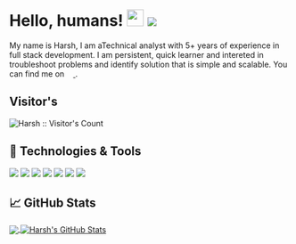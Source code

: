 # Hello, humans! <img src="https://raw.githubusercontent.com/MartinHeinz/MartinHeinz/master/wave.gif" width="30px"> ![](https://komarev.com/ghpvc/?username=tmnrp)

My name is Harsh, I am aTechnical analyst with 5+ years of experience in full stack development. I am persistent, quick learner and intereted in troubleshoot problems and identify solution that is simple and scalable. You can find me on <a href="https://www.linkedin.com/in/harsh-parammal-0a831a50/">
<img height="12" width="12" src="https://www.iconsdb.com/icons/preview/white/linkedin-xxl.png" />
</a>.

## Visitor's

<img src="https://profile-counter.glitch.me/{tmnrp}/count.svg" alt="Harsh :: Visitor's Count" />

## 🔧 Technologies & Tools

![](https://img.shields.io/badge/Code-JavaScript-informational?style=flat&logo=javascript&logoColor=white&color=2bbc8a)
![](https://img.shields.io/badge/Code-Typescript-informational?style=flat&logo=typescript&logoColor=white&color=2bbc8a)
![](https://img.shields.io/badge/Lib-React-informational?style=flat&logo=react&logoColor=white&color=2bbc8a)
![](https://img.shields.io/badge/Style-Tailwindcss-informational?style=flat&logo=tailwindcss&logoColor=white&color=2bbc8a)
![](https://img.shields.io/badge/Server-Node-informational?style=flat&logo=node.js&logoColor=white&color=2bbc8a)
![](https://img.shields.io/badge/REST-Express-informational?style=flat&logo=express&logoColor=white&color=2bbc8a)
![](https://img.shields.io/badge/NoSQL-MongoDB-informational?style=flat&logo=mongodb&logoColor=white&color=2bbc8a)

## &#x1f4c8; GitHub Stats

<a href="https://tmnrp-portfolio.vercel.app/resume">
  <img align="center" src="https://github-readme-stats.vercel.app/api/top-langs/?username=tmnrp&title_color=ffffff&text_color=c9cacc&icon_color=2bbc8a&bg_color=1d1f21" />
</a>
<a href="https://tmnrp-portfolio.vercel.app/projects">
  <img align="center" src="https://github-readme-stats.vercel.app/api?username=tmnrp&show_icons=true&line_height=40&count_private=true&title_color=ffffff&text_color=c9cacc&icon_color=2bbc8a&bg_color=1d1f21" alt="Harsh's GitHub Stats" />
</a>

<!-- icons without padding -->

[1]: https://www.linkedin.com/in/harsh-parammal-0a831a50/
[1.1]: https://www.iconsdb.com/icons/preview/white/linkedin-xxl.png "LinkedIn icon without padding"
